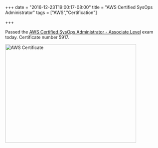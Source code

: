 +++
date = "2016-12-23T19:00:17-08:00"
title = "AWS Certified SysOps Administrator"
tags = ["AWS","Certification"]

+++

Passed the [AWS Certified SysOps Administrator - Associate Level](https://aws.amazon.com/certification/certified-sysops-admin-associate/) exam today.  Certificate number 5917.

<img src="/img/aws_asoa_5917.png" alt="AWS Certificate" style="width:420px;height:315px;">
